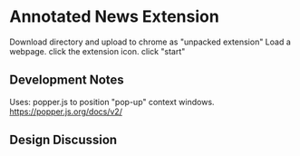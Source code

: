 # Annotated News Extension

Download directory and upload to chrome as "unpacked extension"
Load a webpage.
click the extension icon.
click "start"

## Development Notes
Uses:  popper.js to position "pop-up" context windows.
https://popper.js.org/docs/v2/



## Design Discussion
